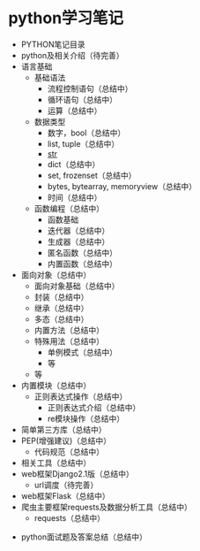 # python学习笔记

* PYTHON笔记目录
* python及相关介绍（待完善）
* 语言基础
  - 基础语法
    - 流程控制语句（总结中）
    - 循环语句（总结中）
    - 运算（总结中）
  - 数据类型
    - 数字，bool（总结中）
    - list, tuple（总结中）
    - [str](语言基础/数据类型/str.md)
    - dict（总结中）
    - set, frozenset（总结中）
    - bytes, bytearray, memoryview（总结中）
    - 时间（总结中）
  - 函数编程（总结中）
    - 函数基础
    - 迭代器（总结中）
    - 生成器（总结中）
    - 匿名函数（总结中）
    - 内置函数（总结中）
* 面向对象（总结中）
  - 面向对象基础（总结中）
  - 封装（总结中）
  - 继承（总结中）
  - 多态（总结中）
  - 内置方法（总结中）
  - 特殊用法（总结中）
    - 单例模式（总结中）
    - 等
  - 等
* 内置模块（总结中）
  - 正则表达式操作（总结中）
    - 正则表达式介绍（总结中）
    - re模块操作（总结中）
* 简单第三方库（总结中）
* PEP(增强建议)（总结中）
  - 代码规范（总结中）
* 相关工具（总结中）
* web框架Django2.1版（总结中）
  - url调度（待完善）
* web框架Flask（总结中）
* 爬虫主要框架requests及数据分析工具（总结中）
  - requests（总结中）

- python面试题及答案总结（总结中）